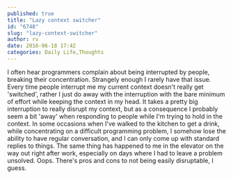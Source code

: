 ```yaml
---
published: true
title: "Lazy context switcher"
id: "6748"
slug: "lazy-context-switcher"
author: rv
date: 2016-06-18 17:42
categories: Daily Life,Thoughts
---
```

I often hear programmers complain about being interrupted by people, breaking their concentration. Strangely enough I rarely have that issue. Every time people interrupt me my current context doesn't really get 'switched', rather I just do away with the interruption with the bare minimum of effort while keeping the context in my head. It takes a pretty big interruption to really disrupt my context, but as a consequence I probably seem a bit 'away' when responding to people while I'm trying to hold in the context. In some occasions when I've walked to the kitchen to get a drink, while concentrating on a difficult programming problem, I somehow lose the ability to have regular conversation, and I can only come up with standard replies to things. The same thing has happened to me in the elevator on the way out right after work, especially on days where I had to leave a problem unsolved. Oops. There's pros and cons to not being easily disruptable, I guess.